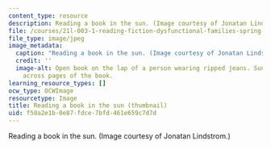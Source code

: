 ```yaml
---
content_type: resource
description: Reading a book in the sun. (Image courtesy of Jonatan Lindstrom.)
file: /courses/21l-003-1-reading-fiction-dysfunctional-families-spring-2007/f50a2e1b0e87fdce7bfd461e659c7d7d_21l-003-1s07-th.jpg
file_type: image/jpeg
image_metadata:
  caption: "Reading a book in the sun. (Image courtesy of Jonatan Lindstr\xF6m.)"
  credit: ''
  image-alt: Open book on the lap of a person wearing ripped jeans. Sunlight streaks
    across pages of the book.
learning_resource_types: []
ocw_type: OCWImage
resourcetype: Image
title: Reading a book in the sun (thumbnail)
uid: f50a2e1b-0e87-fdce-7bfd-461e659c7d7d
---
```

Reading a book in the sun. (Image courtesy of Jonatan Lindstrom.)

